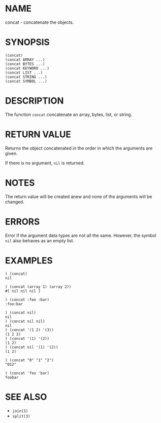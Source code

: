 # NAME
concat - concatenate the objects.

# SYNOPSIS

    (concat)
    (concat ARRAY ...)
    (concat BYTES ...)
    (concat KEYWORD ...)
    (concat LIST ...)
    (concat STRING ...)
    (concat SYMBOL ...)

# DESCRIPTION
The function `concat` concatenate an array, bytes, list, or string.

# RETURN VALUE
Returns the object concatenated in the order in which the arguments are given.

If there is no argument, `nil` is returned.

# NOTES
The return value will be created anew and none of the arguments will be changed.

# ERRORS
Error if the argument data types are not all the same. However, the symbol `nil` also behaves as an empty list.

# EXAMPLES

    ) (concat)
    nil

    ) (concat (array 1) (array 2))
    #[ nil nil nil ]

    ) (concat :foo :bar)
    :foo:bar

    ) (concat nil)
    nil
    ) (concat nil nil)
    nil
    ) (concat '(1 2) '(3))
    (1 2 3)
    ) (concat '(1) '(2))
    (1 2)
    ) (concat nil '(1) '(2))
    (1 2)

    ) (concat "0" "1" "2")
    "012"

    ) (concat 'foo 'bar)
    foobar

# SEE ALSO
- `join(3)`
- `split(3)`
